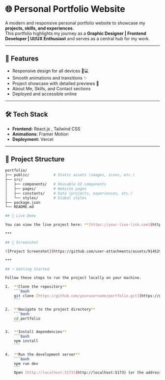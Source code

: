 # 🌐 Personal Portfolio Website

A modern and responsive personal portfolio website to showcase my **projects, skills, and experiences**.  
This portfolio highlights my journey as a **Graphic Designer | Frontend Developer | UI/UX Enthusiast** and serves as a central hub for my work.

---

## 🚀 Features

- Responsive design for all devices 📱💻  
- Smooth animations and transitions ✨  
- Project showcase with detailed previews 🔗  
- About Me, Skills, and Contact sections  
- Deployed and accessible online  

---

## 🛠️ Tech Stack

- **Frontend:** React.js , Tailwind CSS  
- **Animations:** Framer Motion  
- **Deployment:** Vercel 

---

## 📂 Project Structure

```bash
portfolio/
├── public/           # Static assets (images, icons, etc.)
├── src/
│   ├── components/   # Reusable UI components
│   ├── pages/        # Website pages
│   ├── constants/    # Data (projects, experiences, etc.)
│   └── styles/       # Global styles
├── package.json
└── README.md

## 🚀 Live Demo

You can view the live project here: **[https://your-live-link.com](https://your-live-link.com)**

***

## 📸 Screenshot

![Project Screenshot](https://github.com/user-attachments/assets/914529f8-1468-44bb-9574-7db25e420bcf)

***

## ⚡ Getting Started

Follow these steps to run the project locally on your machine.

1.  **Clone the repository**
    ```bash
    git clone [https://github.com/yourusername/portfolio.git](https://github.com/yourusername/portfolio.git)
    ```

2.  **Navigate to the project directory**
    ```bash
    cd portfolio
    ```

3.  **Install dependencies**
    ```bash
    npm install
    ```

4.  **Run the development server**
    ```bash
    npm run dev
    ```
    Open [http://localhost:5173](http://localhost:5173) (or the address shown in your terminal) to view it in your browser.
